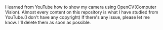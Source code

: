 I learned from YouTube how to show my camera using OpenCV(Computer Vision).
Almost every content on this repository is what I have studied from YouTube.(I don't have any copyright)
If there's any issue, please let me know. I'll delete them as soon as possible.
